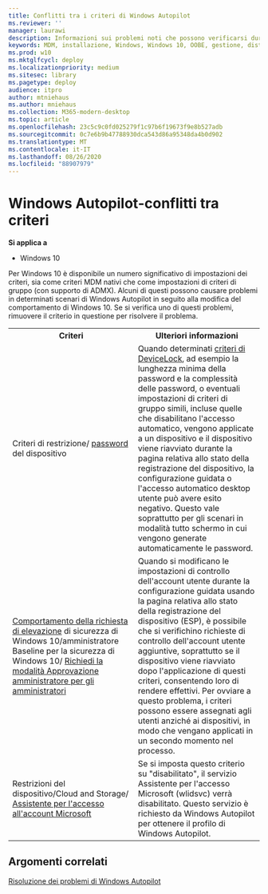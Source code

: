 ```yaml
---
title: Conflitti tra i criteri di Windows Autopilot
ms.reviewer: ''
manager: laurawi
description: Informazioni sui problemi noti che possono verificarsi durante la distribuzione di Windows Autopilot.
keywords: MDM, installazione, Windows, Windows 10, OOBE, gestione, distribuzione, Autopilot, ZTD, zero-touch, partner, msfb, Intune
ms.prod: w10
ms.mktglfcycl: deploy
ms.localizationpriority: medium
ms.sitesec: library
ms.pagetype: deploy
audience: itpro
author: mtniehaus
ms.author: mniehaus
ms.collection: M365-modern-desktop
ms.topic: article
ms.openlocfilehash: 23c5c9c0fd025279f1c97b6f19673f9e8b527adb
ms.sourcegitcommit: 0c7e6b9b47788930dca543d86a95348da4b0d902
ms.translationtype: MT
ms.contentlocale: it-IT
ms.lasthandoff: 08/26/2020
ms.locfileid: "88907979"
---
```

# <a name="windows-autopilot---policy-conflicts"></a>Windows Autopilot-conflitti tra criteri

**Si applica a**

- Windows 10

Per Windows 10 è disponibile un numero significativo di impostazioni dei criteri, sia come criteri MDM nativi che come impostazioni di criteri di gruppo (con supporto di ADMX). Alcuni di questi possono causare problemi in determinati scenari di Windows Autopilot in seguito alla modifica del comportamento di Windows 10. Se si verifica uno di questi problemi, rimuovere il criterio in questione per risolvere il problema.

<table>
<th>Criteri<th>Ulteriori informazioni

<tr><td width="50%">Criteri di restrizione/ <a href="https://docs.microsoft.com/windows/client-management/mdm/devicelock-csp">password</a> del dispositivo</td>
<td>Quando determinati <a href="https://docs.microsoft.com/windows/client-management/mdm/policy-csp-devicelock">criteri di DeviceLock</a>, ad esempio la lunghezza minima della password e la complessità delle password, o eventuali impostazioni di criteri di gruppo simili, incluse quelle che disabilitano l'accesso automatico, vengono applicate a un dispositivo e il dispositivo viene riavviato durante la pagina relativa allo stato della registrazione del dispositivo, la configurazione guidata o l'accesso automatico desktop utente può avere esito negativo.  Questo vale soprattutto per gli scenari in modalità tutto schermo in cui vengono generate automaticamente le password.</td>

<tr><td width="50%"><a href="/windows/client-management/mdm/policy-csp-localpoliciessecurityoptions">Comportamento della richiesta di elevazione</a> di sicurezza di Windows 10/amministratore
<br>Baseline per la sicurezza di Windows 10/ <a href="https://docs.microsoft.com/windows/client-management/mdm/policy-csp-localpoliciessecurityoptions">Richiedi la modalità Approvazione amministratore per gli amministratori</a></td>
<td>Quando si modificano le impostazioni di controllo dell'account utente durante la configurazione guidata usando la pagina relativa allo stato della registrazione del dispositivo (ESP), è possibile che si verifichino richieste di controllo dell'account utente aggiuntive, soprattutto se il dispositivo viene riavviato dopo l'applicazione di questi criteri, consentendo loro di rendere effettivi.  Per ovviare a questo problema, i criteri possono essere assegnati agli utenti anziché ai dispositivi, in modo che vengano applicati in un secondo momento nel processo.</td>

<tr><td width="50%">Restrizioni del dispositivo/Cloud and Storage/ <a href="https://docs.microsoft.com/mem/intune/configuration/device-restrictions-windows-10#cloud-and-storage">Assistente per l'accesso all'account Microsoft</a></td>
<td>Se si imposta questo criterio su "disabilitato", il servizio Assistente per l'accesso Microsoft (wlidsvc) verrà disabilitato.  Questo servizio è richiesto da Windows Autopilot per ottenere il profilo di Windows Autopilot.</td>

</table>

## <a name="related-topics"></a>Argomenti correlati

[Risoluzione dei problemi di Windows Autopilot](troubleshooting.md)